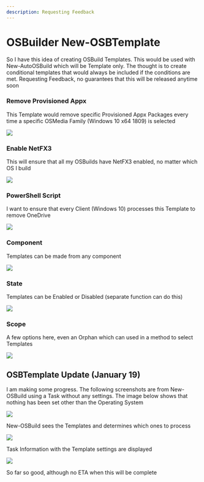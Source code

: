 ```yaml
---
description: Requesting Feedback
---
```


# OSBuilder New-OSBTemplate

So I have this idea of creating OSBuild Templates.  This would be used with New-AutoOSBuild which will be Template only.  The thought is to create conditional templates that would always be included if the conditions are met.  Requesting Feedback, no guarantees that this will be released anytime soon

### Remove Provisioned Appx

This Template would remove specific Provisioned Appx Packages every time a specific OSMedia Family \(Windows 10 x64 1809\) is selected

![](../../.gitbook/assets/image%20%2846%29.png)

### Enable NetFX3

This will ensure that all my OSBuilds have NetFX3 enabled, no matter which OS I build

![](../../.gitbook/assets/image%20%2848%29.png)

### PowerShell Script

I want to ensure that every Client \(Windows 10\) processes this Template to remove OneDrive

![](../../.gitbook/assets/image%20%2845%29.png)

### Component

Templates can be made from any component

![](../../.gitbook/assets/image%20%2850%29.png)

### State

Templates can be Enabled or Disabled \(separate function can do this\)

![](../../.gitbook/assets/image%20%2820%29.png)

### Scope

A few options here, even an Orphan which can used in a method to select Templates

![](../../.gitbook/assets/image%20%284%29.png)

## OSBTemplate Update \(January 19\)

I am making some progress.  The following screenshots are from New-OSBuild using a Task without any settings.  The image below shows that nothing has been set other than the Operating System

![](../../.gitbook/assets/2019-01-19_19-48-56.png)

New-OSBuild sees the Templates and determines which ones to process

![](../../.gitbook/assets/2019-01-19_19-50-12.png)

Task Information with the Template settings are displayed

![](../../.gitbook/assets/2019-01-19_19-51-11%20%281%29.png)

So far so good, although no ETA when this will be complete

